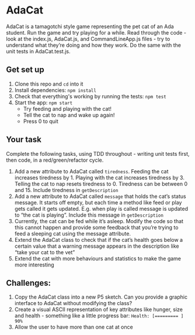 # AdaCat

AdaCat is a tamagotchi style game representing the pet cat of an Ada student.
Run the game and try playing for a while. Read through the code - look at the
index.js, AdaCat.js, and CommandLineApp.js files - try to understand what
they’re doing and how they work. Do the same with the unit tests in
AdaCat.test.js.

## Get set up

1. Clone this repo and `cd` into it
1. Install dependencies: `npm install`
1. Check that everything's working by running the tests: `npm test`
1. Start the app: `npm start`
   - Try feeding and playing with the cat!
   - Tell the cat to nap and wake up again!
   - Press 0 to quit

## Your task

Complete the following tasks, using TDD throughout - writing unit tests first,
then code, in a red/green/refactor cycle.

1. Add a new attribute to AdaCat called `tiredness`. Feeding the cat increases
   tiredness by 1. Playing with the cat increases tiredness by 3. Telling the
   cat to nap resets tiredness to 0. Tiredness can be between 0 and 15. Include
   tiredness in `getDescription`
1. Add a new attribute to AdaCat called `message` that holds the cat’s status
   message. It starts off empty, but each time a method like feed or play gets
   called it gets updated. E.g. when play is called message is updated to “the
   cat is playing”. Include this message in `getDescription`
1. Currently, the cat can be fed while it’s asleep. Modify the code so that this
   cannot happen and provide some feedback that you’re trying to feed a sleeping
   cat using the message attribute.
1. Extend the AdaCat class to check that if the cat’s health goes below a
   certain value that a warning message appears in the description like “take
   your cat to the vet”
1. Extend the cat with more behaviours and statistics to make the game more
   interesting

## Challenges:

1. Copy the AdaCat class into a new P5 sketch. Can you provide a graphic
   interface to AdaCat without modifying the class?
1. Create a visual ASCII representation of key attributes like hunger, size and
   health - something like a little progress bar: `Health: [========= ] 90%`
1. Allow the user to have more than one cat at once

